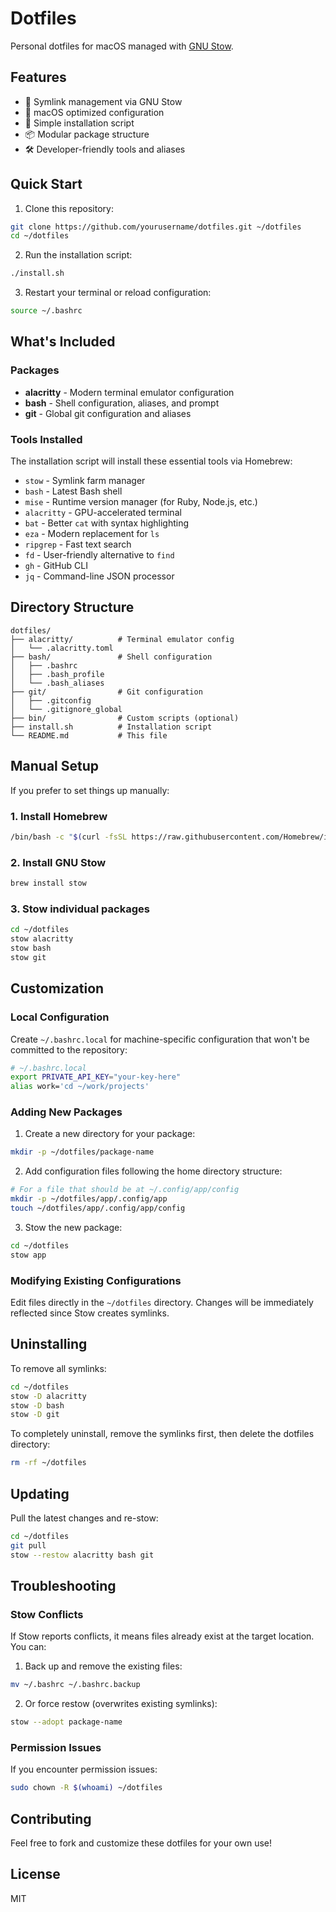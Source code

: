 # Dotfiles

Personal dotfiles for macOS managed with [GNU Stow](https://www.gnu.org/software/stow/).

## Features

- 🔗 Symlink management via GNU Stow
- 🍎 macOS optimized configuration
- 🚀 Simple installation script
- 📦 Modular package structure
- 🛠️ Developer-friendly tools and aliases

## Quick Start

1. Clone this repository:
```bash
git clone https://github.com/yourusername/dotfiles.git ~/dotfiles
cd ~/dotfiles
```

2. Run the installation script:
```bash
./install.sh
```

3. Restart your terminal or reload configuration:
```bash
source ~/.bashrc
```

## What's Included

### Packages

- **alacritty** - Modern terminal emulator configuration
- **bash** - Shell configuration, aliases, and prompt
- **git** - Global git configuration and aliases

### Tools Installed

The installation script will install these essential tools via Homebrew:

- `stow` - Symlink farm manager
- `bash` - Latest Bash shell
- `mise` - Runtime version manager (for Ruby, Node.js, etc.)
- `alacritty` - GPU-accelerated terminal
- `bat` - Better `cat` with syntax highlighting
- `eza` - Modern replacement for `ls`
- `ripgrep` - Fast text search
- `fd` - User-friendly alternative to `find`
- `gh` - GitHub CLI
- `jq` - Command-line JSON processor

## Directory Structure

```
dotfiles/
├── alacritty/          # Terminal emulator config
│   └── .alacritty.toml
├── bash/               # Shell configuration
│   ├── .bashrc
│   ├── .bash_profile
│   └── .bash_aliases
├── git/                # Git configuration
│   ├── .gitconfig
│   └── .gitignore_global
├── bin/                # Custom scripts (optional)
├── install.sh          # Installation script
└── README.md           # This file
```

## Manual Setup

If you prefer to set things up manually:

### 1. Install Homebrew

```bash
/bin/bash -c "$(curl -fsSL https://raw.githubusercontent.com/Homebrew/install/HEAD/install.sh)"
```

### 2. Install GNU Stow

```bash
brew install stow
```

### 3. Stow individual packages

```bash
cd ~/dotfiles
stow alacritty
stow bash
stow git
```

## Customization

### Local Configuration

Create `~/.bashrc.local` for machine-specific configuration that won't be committed to the repository:

```bash
# ~/.bashrc.local
export PRIVATE_API_KEY="your-key-here"
alias work='cd ~/work/projects'
```

### Adding New Packages

1. Create a new directory for your package:
```bash
mkdir -p ~/dotfiles/package-name
```

2. Add configuration files following the home directory structure:
```bash
# For a file that should be at ~/.config/app/config
mkdir -p ~/dotfiles/app/.config/app
touch ~/dotfiles/app/.config/app/config
```

3. Stow the new package:
```bash
cd ~/dotfiles
stow app
```

### Modifying Existing Configurations

Edit files directly in the `~/dotfiles` directory. Changes will be immediately reflected since Stow creates symlinks.

## Uninstalling

To remove all symlinks:

```bash
cd ~/dotfiles
stow -D alacritty
stow -D bash
stow -D git
```

To completely uninstall, remove the symlinks first, then delete the dotfiles directory:

```bash
rm -rf ~/dotfiles
```

## Updating

Pull the latest changes and re-stow:

```bash
cd ~/dotfiles
git pull
stow --restow alacritty bash git
```

## Troubleshooting

### Stow Conflicts

If Stow reports conflicts, it means files already exist at the target location. You can:

1. Back up and remove the existing files:
```bash
mv ~/.bashrc ~/.bashrc.backup
```

2. Or force restow (overwrites existing symlinks):
```bash
stow --adopt package-name
```

### Permission Issues

If you encounter permission issues:

```bash
sudo chown -R $(whoami) ~/dotfiles
```

## Contributing

Feel free to fork and customize these dotfiles for your own use!

## License

MIT